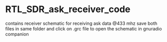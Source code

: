 # RTL_SDR_ask_receiver_code
contains receiver schematic for receiving ask data @433 mhz
save both files in same folder and click on .grc file to open the schematic in gnuradio companion
